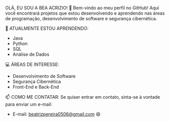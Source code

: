 OLÁ, EU SOU A BEA ACRIZIO! 👋
Bem-vindo ao meu perfil no GitHub! Aqui você encontrará projetos que estou desenvolvendo e aprendendo nas áreas de programação, desenvolvimento de software e segurança cibernética.

🌱 ATUALMENTE ESTOU APRENDENDO:
* Java
* Python
* SQL
* Análise de Dados
  
💻 ÁREAS DE INTERESSE: 
* Desenvolvimento de Software
* Segurança Cibernética
* Front-End e Back-End
  
📫 COMO ME CONTATAR:
Se quiser entrar em contato, sinta-se à vontade para enviar um e-mail:
* E-mail: beatrizpereira0506@gmail.com
😄

